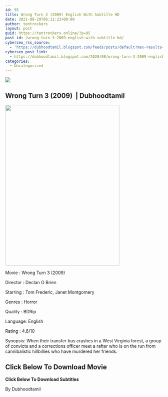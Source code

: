 ```yaml
---
id: 95
title: Wrong Turn 3 (2009) English With Subtitle HD
date: 2021-08-29T06:11:23+00:00
author: tentrockers
layout: post
guid: https://tentrockers.online/?p=95
post id: /wrong-turn-3-2009-english-with-subtitle-hd/
cyberseo_rss_source:
  - 'https://dubhoodtamil.blogspot.com/feeds/posts/default?max-results=150&start-index=151'
cyberseo_post_link:
  - https://dubhoodtamil.blogspot.com/2020/08/wrong-turn-3-2009-english-with-subtitle.html
categories:
  - Uncategorized
---
```

<div class="media_block">
  <img src="https://1.bp.blogspot.com/-2SBur600E_4/X0tqFu-BSRI/AAAAAAAACQk/0t43uoucbCgAfea9zCoNlQYzmScW7yRLgCNcBGAsYHQ/s72-w365-h512-c/d62aabc4b9944ad042a7799583b17f1f.jpg" class="media_thumbnail" />
</div>

## Wrong Turn 3 (2009)&nbsp; | Dubhoodtamil

<div class="separator">
  <a href="https://1.bp.blogspot.com/-2SBur600E_4/X0tqFu-BSRI/AAAAAAAACQk/0t43uoucbCgAfea9zCoNlQYzmScW7yRLgCNcBGAsYHQ/s1134/d62aabc4b9944ad042a7799583b17f1f.jpg" imageanchor="1"><img loading="lazy" border="0" data-original-height="1134" data-original-width="809" height="512" src="https://1.bp.blogspot.com/-2SBur600E_4/X0tqFu-BSRI/AAAAAAAACQk/0t43uoucbCgAfea9zCoNlQYzmScW7yRLgCNcBGAsYHQ/w365-h512/d62aabc4b9944ad042a7799583b17f1f.jpg" width="365" /></a>
</div>

Movie	<span></span>:	<span></span>Wrong Turn 3 (2009)&nbsp;

Director	<span></span>:	<span></span>Declan O Brien&nbsp;

Starring	<span></span>:	<span></span>Tom Frederic, Janet Montgomery&nbsp;

Genres	<span></span>:	<span></span>Horror&nbsp;

Quality	<span></span>:	<span></span>BDRip&nbsp;

Language:	<span></span>English&nbsp;

Rating	<span></span>:	<span></span>4.6/10

Synopsis: When their transfer bus crashes in a West Virginia forest, a group of convicts and a corrections officer meet a rafter who is on the run from cannibalistic hillbillies who have murdered her friends.

## **<span>Click Below To Download Movie</span>**

**<span>Click Below To Download Subtitles</span>**

By Dubhoodtamil